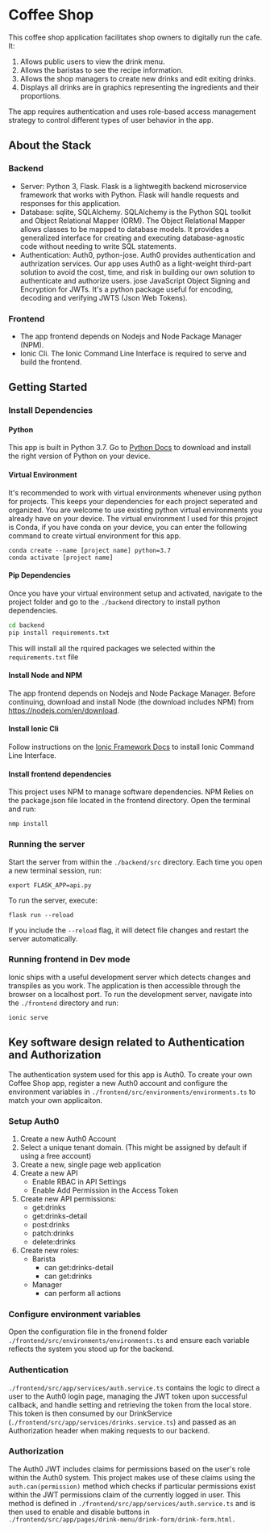 # Coffee Shop

This coffee shop application facilitates shop owners to digitally run the cafe. It:
1. Allows public users to view the drink menu.
2. Allows the baristas to see the recipe information.
3. Allows the shop managers to create new drinks and edit exiting drinks.
4. Displays all drinks are in graphics representing the ingredients and their proportions.

The app requires authentication and uses role-based access management strategy to control different types of user behavior in the app.

## About the Stack

### Backend

- Server: Python 3, Flask. 
    Flask is a lightwegith backend microservice framework that works with Python. Flask will handle requests and responses for this application.
- Database: sqlite, SQLAlchemy.
    SQLAlchemy is the Python SQL toolkit and Object Relational Mapper (ORM). The Object Relational Mapper allows classes to be mapped to database models. It provides a generalized interface for creating and executing database-agnostic code without needing to write SQL statements.
- Authentication: Auth0, python-jose.
    Auth0 provides authentication and authrization services. Our app uses Auth0 as a light-weight third-part solution to avoid the cost, time, and risk in building our own solution to authenticate and authorize users.
    jose JavaScript Object Signing and Encryption for JWTs. It's a python package useful for encoding, decoding and verifying JWTS (Json Web Tokens).

### Frontend

- The app frontend depends on Nodejs and Node Package Manager (NPM).
- Ionic Cli. The Ionic Command Line Interface is required to serve and build the frontend.

## Getting Started

### Install Dependencies

#### Python

This app is built in Python 3.7. Go to [Python Docs](https://python.org/downloads) to download and install the right version of Python on your device.

#### Virtual Environment

It's recommended to work with virtual environments whenever using python for projects. This keeps your dependencies for each project seperated and organized. You are welcome to use existing python virtual environments you already have on your device. The virtual environment I used for this project is Conda, if you have conda on your device, you can enter the following command to create virtual environment for this app.

```
conda create --name [project name] python=3.7
conda activate [project name]
```

#### Pip Dependencies

Once you have your virtual environment setup and activated, navigate to the project folder and go to the `./backend` directory to install python dependencies.

```bash
cd backend
pip install requirements.txt
```
This will install all the rquired packages we selected within the `requirements.txt` file

#### Install Node and NPM

The app frontend depends on Nodejs and Node Package Manager. Before continuing, download and install Node (the download includes NPM) from https://nodejs.com/en/download.

#### Install Ionic Cli

Follow instructions on the [Ionic Framework Docs](https://ionicframework.com/docs/intro/cli) to install Ionic Command Line Interface.

#### Install frontend dependencies
This project uses NPM to manage software dependencies. NPM Relies on the package.json file located in the frontend directory. Open the terminal and run:

```
nmp install
```

### Running the server

Start the server from within the `./backend/src` directory. Each time you open a new terminal session, run:

```
export FLASK_APP=api.py
```

To run the server, execute:

```
flask run --reload
```
If you include the `--reload` flag, it will detect file changes and restart the server automatically.

### Running frontend in Dev mode

Ionic ships with a useful development server which detects changes and transpiles as you work. The application is then accessible through the browser on a localhost port. To run the development server, navigate into the `./frontend` directory and run:

```
ionic serve
```

## Key software design related to Authentication and Authorization

The authentication system used for this app is Auth0. To create your own Coffee Shop app, register a new Auth0 account and configure the environment variables in `./frontend/src/environments/environments.ts` to match your own applicaiton.

### Setup Auth0

1. Create a new Auth0 Account
2. Select a unique tenant domain. (This might be assigned by default if using a free account)
3. Create a new, single page web application
4. Create a new API
    - Enable RBAC in API Settings
    - Enable Add Permission in the Access Token
5. Create new API permissions:
    - get:drinks
    - get:drinks-detail
    - post:drinks
    - patch:drinks
    - delete:drinks
6. Create new roles:
    - Barista
        - can get:drinks-detail
        - can get:drinks
    - Manager
        - can perform all actions

### Configure environment variables

Open the configuration file in the fronend folder `./frontend/src/environments/environments.ts` and ensure each variable reflects the system you stood up for the backend.

### Authentication

`./frontend/src/app/services/auth.service.ts` contains the logic to direct a user to the Auth0 login page, managing the JWT token upon successful callback, and handle setting and retrieving the token from the local store. This token is then consumed by our DrinkService (`./frontend/src/app/services/drinks.service.ts`) and passed as an Authorization header when making requests to our backend.

### Authorization

The Auth0 JWT includes claims for permissions based on the user's role within the Auth0 system. This project makes use of these claims using the `auth.can(permission)` method which checks if particular permissions exist within the JWT permissions claim of the currently logged in user. This method is defined in `./frontend/src/app/services/auth.service.ts` and is then used to enable and disable buttons in `./frontend/src/app/pages/drink-menu/drink-form/drink-form.html.`
